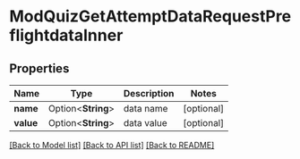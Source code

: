 # ModQuizGetAttemptDataRequestPreflightdataInner

## Properties

Name | Type | Description | Notes
------------ | ------------- | ------------- | -------------
**name** | Option<**String**> | data name | [optional]
**value** | Option<**String**> | data value | [optional]

[[Back to Model list]](../README.md#documentation-for-models) [[Back to API list]](../README.md#documentation-for-api-endpoints) [[Back to README]](../README.md)


